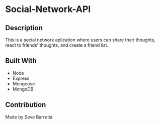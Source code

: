 # Social-Network-API

## Description
This is a social network aplication where users can share their thoughts, react to friends' thoughts, and create a friend list. 

## Built With
* Node
* Express
* Mongoose
* MongoDB

## Contribution
Made by Seve Barrutia